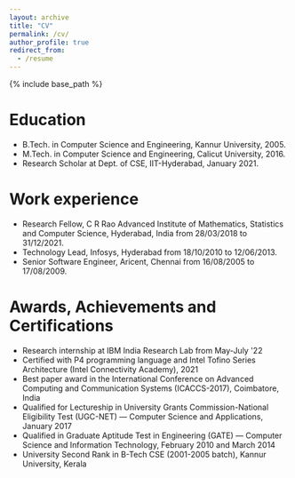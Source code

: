 ```yaml
---
layout: archive
title: "CV"
permalink: /cv/
author_profile: true
redirect_from:
  - /resume
---
```


{% include base_path %}

Education
======
* B.Tech. in Computer Science and Engineering, Kannur University, 2005.
* M.Tech. in Computer Science and Engineering, Calicut University, 2016.
* Research Scholar at Dept. of CSE, IIT-Hyderabad, January 2021.

Work experience
======
* Research Fellow, C R Rao Advanced Institute of Mathematics, Statistics and Computer Science, Hyderabad, India from 28/03/2018 to 31/12/2021. 
* Technology Lead, Infosys, Hyderabad from 18/10/2010 to 12/06/2013. 
* Senior Software Engineer, Aricent, Chennai from 16/08/2005 to 17/08/2009.

Awards, Achievements and Certifications
======
* Research internship at IBM India Research Lab from May-July '22
* Certified with P4 programming language and Intel Tofino Series Architecture (Intel Connectivity Academy), 2021
* Best paper award in the International Conference on Advanced Computing and Communication Systems (ICACCS-2017), Coimbatore, India
* Qualified for Lectureship in University Grants Commission-National Eligibility Test (UGC-NET) — Computer Science and Applications, January 2017
* Qualified in Graduate Aptitude Test in Engineering (GATE) — Computer Science and Information Technology, February 2010 and March 2014
* University Second Rank in B-Tech CSE (2001-2005 batch), Kannur University, Kerala

